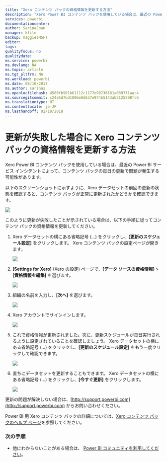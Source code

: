 ```yaml
---
title: "Xero コンテンツ パックの資格情報を更新する方法"
description: "Xero Power BI コンテンツ パックを使用している場合は、最近の Power BI サービス インシデントによって、コンテンツ パックの毎日の更新で問題が発生する可能性があります。"
services: powerbi
documentationcenter: 
author: SarinaJoan
manager: kfile
backup: maggiesMSFT
editor: 
tags: 
qualityfocus: no
qualitydate: 
ms.service: powerbi
ms.devlang: NA
ms.topic: article
ms.tgt_pltfrm: NA
ms.workload: powerbi
ms.date: 08/10/2017
ms.author: sarinas
ms.openlocfilehash: 4580fb901b61112c1177e98736161a0897f1aac4
ms.sourcegitcommit: c24e5d7bd1806e0d637e974b5143ab5125298fc6
ms.translationtype: HT
ms.contentlocale: ja-JP
ms.lasthandoff: 02/19/2018
---
```

# <a name="how-to-refresh-your-xero-content-pack-credentials-if-refresh-failed"></a>更新が失敗した場合に Xero コンテンツ パックの資格情報を更新する方法
Xero Power BI コンテンツ パックを使用している場合は、最近の Power BI サービス インシデントによって、コンテンツ パックの毎日の更新で問題が発生する可能性があります。

以下のスクリーンショットに示すように、Xero データセットの前回の更新の状態を確認すると、コンテンツ パックが正常に更新されたかどうかを確認できます。

![](media/service-refresh-xero-credentials/powerbi-xero-refresh-failed.png)

このように更新が失敗したことが示されている場合は、以下の手順に従ってコンテンツ パックの資格情報を更新してください。

1. Xero データセットの横にある省略記号 (...) をクリックし、**[更新のスケジュール設定]** をクリックします。 Xero コンテンツ パックの設定ページが開きます。
   
    ![](media/service-refresh-xero-credentials/powerbi-xero-schedule-refresh.png)
2. **[Settings for Xero]** (Xero の設定) ページで、**[データ ソースの資格情報]** > **[資格情報を編集]** を選びます。
   
    ![](media/service-refresh-xero-credentials/powerbi-xero-settings-page.png)
3. 組織の名前を入力し、**[次へ]** を選びます。
   
    ![](media/service-refresh-xero-credentials/powerbi-xero-configure.png)
4. Xero アカウントでサインインします。
   
    ![](media/service-refresh-xero-credentials/powerbi-xero-welcome.png)
5. これで資格情報が更新されました。次に、更新スケジュールが毎日実行されるように設定されていることを確認しましょう。 Xero データセットの横にある省略記号 (...) をクリックし、**[更新のスケジュール設定]** をもう一度クリックして確認できます。
   
    ![](media/service-refresh-xero-credentials/powerbi-xero-refresh-schedule.png)
6. 直ちにデータセットを更新することもできます。 Xero データセットの横にある省略記号 (...) をクリックし、**[今すぐ更新]** をクリックします。
   
    ![](media/service-refresh-xero-credentials/powerbi-xero-refresh-now.png)

更新の問題が解決しない場合は、[http://support.powerbi.com](http://support.powerbi.com) からお問い合わせください。 

Power BI 用 Xero コンテンツ パックの詳細については、[Xero コンテンツ パックのヘルプ ページ](service-connect-to-xero.md)を参照してください。

### <a name="next-steps"></a>次の手順
* 他にわからないことがある場合は、 [Power BI コミュニティを利用してください](http://community.powerbi.com/)。


